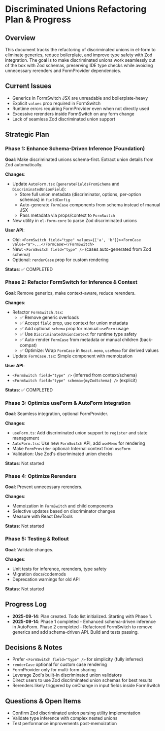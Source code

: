 # Discriminated Unions Refactoring Plan & Progress

## Overview
This document tracks the refactoring of discriminated unions in el-form to eliminate generics, reduce boilerplate, and improve type safety with Zod integration. The goal is to make discriminated unions work seamlessly out of the box with Zod schemas, preserving IDE type checks while avoiding unnecessary rerenders and FormProvider dependencies.

## Current Issues
- Generics in FormSwitch JSX are unreadable and boilerplate-heavy
- Explicit `values` prop required in FormSwitch
- Runtime errors requiring FormProvider even when not directly used
- Excessive rerenders inside FormSwitch on any form change
- Lack of seamless Zod discriminated union support

## Strategic Plan

### Phase 1: Enhance Schema-Driven Inference (Foundation)
**Goal**: Make discriminated unions schema-first. Extract union details from Zod automatically.

**Changes**:
- Update `AutoForm.tsx` (`generateFieldsFromSchema` and `DiscriminatedUnionField`):
  - Store full union metadata (discriminator, options, per-option schemas) in `fieldConfig`
  - Auto-generate `FormCase` components from schema instead of manual JSX
  - Pass metadata via props/context to `FormSwitch`
- New utility in `el-form-core` to parse Zod discriminated unions

**User API**:
- Old: `<FormSwitch field="type" values={['a', 'b']}><FormCase value="a">...</FormCase></FormSwitch>`
- New: `<FormSwitch field="type" />` (cases auto-generated from Zod schema)
- Optional: `renderCase` prop for custom rendering

**Status**: ✅ COMPLETED

### Phase 2: Refactor FormSwitch for Inference & Context
**Goal**: Remove generics, make context-aware, reduce rerenders.

**Changes**:
- Refactor `FormSwitch.tsx`:
  - ✅ Remove generic overloads
  - ✅ Accept `field` prop, use context for union metadata
  - ✅ Add optional `schema` prop for manual `useForm` usage
  - ✅ Use `DiscriminatedUnionContext` for runtime type safety
  - ✅ Auto-render `FormCase` from metadata or manual children (back-compat)
  - ✅ Optimize: Wrap `FormCase` in `React.memo`, `useMemo` for derived values
- Update `FormCase.tsx`: Simple component with memoization

**User API**:
- `<FormSwitch field="type" />` (inferred from context/schema)
- `<FormSwitch field="type" schema={myZodSchema} />` (explicit)

**Status**: ✅ COMPLETED

### Phase 3: Optimize useForm & AutoForm Integration
**Goal**: Seamless integration, optional FormProvider.

**Changes**:
- `useForm.ts`: Add discriminated union support to `register` and state management
- `AutoForm.tsx`: Use new `FormSwitch` API, add `useMemo` for rendering
- Make `FormProvider` optional: Internal context from `useForm`
- Validation: Use Zod's discriminated union checks

**Status**: Not started

### Phase 4: Optimize Rerenders
**Goal**: Prevent unnecessary rerenders.

**Changes**:
- Memoization in `FormSwitch` and child components
- Selective updates based on discriminator changes
- Measure with React DevTools

**Status**: Not started

### Phase 5: Testing & Rollout
**Goal**: Validate changes.

**Changes**:
- Unit tests for inference, rerenders, type safety
- Migration docs/codemods
- Deprecation warnings for old API

**Status**: Not started

## Progress Log
- **2025-09-14**: Plan created. Todo list initialized. Starting with Phase 1.
- **2025-09-14**: Phase 1 completed - Enhanced schema-driven inference in AutoForm. Phase 2 completed - Refactored FormSwitch to remove generics and add schema-driven API. Build and tests passing.

## Decisions & Notes
- Prefer `<FormSwitch field="type" />` for simplicity (fully inferred)
- `renderCase` optional for custom case rendering
- FormProvider only for multi-form sharing
- Leverage Zod's built-in discriminated union validators
- Direct users to use Zod discriminated union schemas for best results
- Rerenders likely triggered by onChange in input fields inside FormSwitch

## Questions & Open Items
- Confirm Zod discriminated union parsing utility implementation
- Validate type inference with complex nested unions
- Test performance improvements post-memoization
